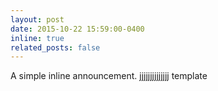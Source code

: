 ```yaml
---
layout: post
date: 2015-10-22 15:59:00-0400
inline: true
related_posts: false
---
```

A simple inline announcement. jjjjjjjjjjjjjj
template
